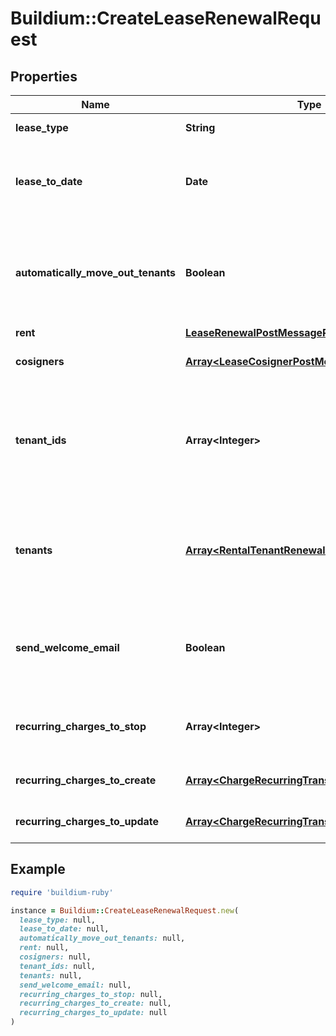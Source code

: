 # Buildium::CreateLeaseRenewalRequest

## Properties

| Name | Type | Description | Notes |
| ---- | ---- | ----------- | ----- |
| **lease_type** | **String** | Describes the type of lease. |  |
| **lease_to_date** | **Date** | End date of the lease. This is required if &#x60;LeaseType&#x60; is &#x60;Fixed&#x60; or &#x60;FixedWithRollover&#x60; | [optional] |
| **automatically_move_out_tenants** | **Boolean** | Indicates whether to automatically move out all tenants assigned to the lease and set the lease status to past when the lease ends. | [optional] |
| **rent** | [**LeaseRenewalPostMessageRent**](LeaseRenewalPostMessageRent.md) |  |  |
| **cosigners** | [**Array&lt;LeaseCosignerPostMessage&gt;**](LeaseCosignerPostMessage.md) | List of the cosigners to create on the lease. | [optional] |
| **tenant_ids** | **Array&lt;Integer&gt;** | Unique identifiers of existing tenants to include on the lease. The request must include at least one tenant in this property OR the &#x60;Tenants&#x60; property. | [optional] |
| **tenants** | [**Array&lt;RentalTenantRenewalPostMessage&gt;**](RentalTenantRenewalPostMessage.md) | List of new tenants to create on the lease. The request must include at least one tenant in this property OR the &#x60;TenantIds&#x60; property. | [optional] |
| **send_welcome_email** | **Boolean** | Indicates whether to send a welcome email to all tenants on the lease inviting them to the resident center website. |  |
| **recurring_charges_to_stop** | **Array&lt;Integer&gt;** | Unique identifiers of existing recurring charges on the lease to stop. | [optional] |
| **recurring_charges_to_create** | [**Array&lt;ChargeRecurringTransactionPostMessage&gt;**](ChargeRecurringTransactionPostMessage.md) | List of new recurring charges to create. | [optional] |
| **recurring_charges_to_update** | [**Array&lt;ChargeRecurringTransactionPutMessage&gt;**](ChargeRecurringTransactionPutMessage.md) | List of existing recurring charges to update. | [optional] |

## Example

```ruby
require 'buildium-ruby'

instance = Buildium::CreateLeaseRenewalRequest.new(
  lease_type: null,
  lease_to_date: null,
  automatically_move_out_tenants: null,
  rent: null,
  cosigners: null,
  tenant_ids: null,
  tenants: null,
  send_welcome_email: null,
  recurring_charges_to_stop: null,
  recurring_charges_to_create: null,
  recurring_charges_to_update: null
)
```

